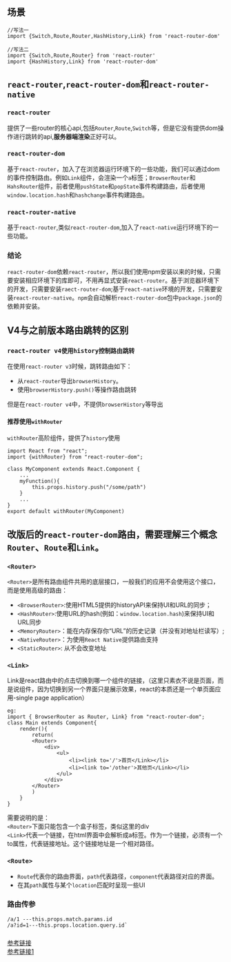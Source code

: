 ## 场景
```
//写法一
import {Switch,Route,Router,HashHistory,Link} from 'react-router-dom'

//写法二
import {Switch,Route,Router} from 'react-router'
import {HashHistory,Link} from 'react-router-dom'

```

## `react-router`,`react-router-dom`和`react-router-native`

### `react-router`
提供了一些router的核心api,包括`Router`,`Route`,`Switch`等，但是它没有提供dom操作进行跳转的api,**服务器端渲染**正好可以。

### `react-router-dom`
基于`react-router`，加入了在浏览器运行环境下的一些功能，我们可以通过dom的事件控制路由。例如`Link`组件，会渲染一个`a`标签；`BrowserRouter`和`HahsRouter`组件，前者使用`pushState`和`popState`事件构建路由，后者使用`window.location.hash`和`hashchange`事件构建路由。

### `react-router-native`
基于`react-router`,类似`react-router-dom`,加入了`react-native`运行环境下的一些功能。

### 结论
`react-router-dom`依赖`react-router`，所以我们使用npm安装以来的时候，只需要安装相应环境下的库即可，不用再显式安装`react-router`。基于浏览器环境下的开发，只需要安装`raect-router-dom`;基于`react-native`环境的开发，只需要安装`react-router-native`。`npm`会自动解析`react-router-dom`包中`package.json`的依赖并安装。


## V4与之前版本路由跳转的区别

### `react-router v4使用history控制路由跳转`

在使用`react-router v3`时候，跳转路由如下：
- 从`react-router`导出`browserHistory`。
- 使用`browserHistory.push()`等操作路由跳转

但是在`react-router v4`中，不提供`browserHistory`等导出

#### 推荐使用`withRouter`
`withRouter`高阶组件，提供了`history`使用
```
import React from "react";
import {withRouter} from "react-router-dom";

class MyComponent extends React.Component {
    ...
    myFunction(){
        this.props.history.push("/some/path")
    }
    ...
}
export default withRouter(MyComponent)
```

## 改版后的`react-router-dom`路由，需要理解三个概念`Router`、`Route`和`Link`。

### `<Router>`
`<Router>`是所有路由组件共用的底层接口，一般我们的应用不会使用这个接口，而是使用高级的路由：
- `<BrowserRouter>`:使用HTML5提供的historyAPI来保持UI和URL的同步；
- `<HashRouter>`:使用URL的hash(例如：`window.location.hash`)来保持UI和URL同步
- `<MemoryRouter>`：能在内存保存你“URL”的历史记录（并没有对地址栏读写）;
- `<NativeRouter>`：为使用`React Native`提供路由支持
- `<StaticRouter>`: 从不会改变地址

### `<Link>`
Link是react路由中的点击切换到哪一个组件的链接，（这里只素衣不说是页面，而是说组件，因为切换到另一个界面只是展示效果，react的本质还是一个单页面应用-single page application）
```
eg:
import { BrowserRouter as Router, Link} from "react-router-dom";
class Main extends Component{
    render(){
        return(
        <Router>
            <div>
                <ul>
                    <li><link to='/'>首页</Link></li>
                    <li><link to='/other'>其他页</Link></li>
                </ul>
            </div>
        </Router>
        )
    }
}
```
需要说明的是：</br>
`<Router>`下面只能包含一个盒子标签，类似这里的div</br>
`<Link>`代表一个链接，在html界面中会解析成a标签。作为一个链接，必须有一个to属性，代表链接地址。这个链接地址是一个相对路径。

### `<Route>`
- `Route`代表你的路由界面，`path`代表路径，`component`代表路径对应的界面。
- 在其`path`属性与某个`location`匹配时呈现一些UI

### 路由传参
```
/a/1 ---this.props.match.params.id
/a?id=1---this.props.location.query.id`
```
###
[参考链接](https://github.com/mrdulin/blog/issues/42)</br>
[参考链接1](https://www.kancloud.cn/chandler/react_handbook/1271261)